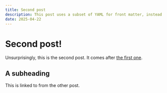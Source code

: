 ```yaml
---
title: Second post
description: This post uses a subset of YAML for front matter, instead of Lua.
date: 2025-04-22
---
```


# Second post!
Unsurprisingly, this is the second post. It comes after [the first one](post1.md).

## A subheading
This is linked to from the other post.
